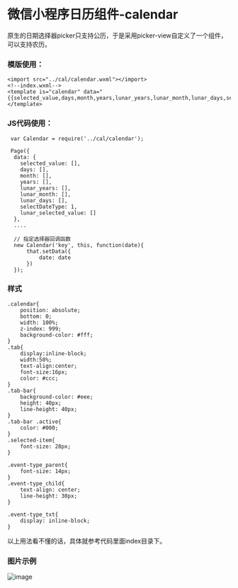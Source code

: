 # 微信小程序日历组件-calendar
原生的日期选择器picker只支持公历，于是采用picker-view自定义了一个组件，可以支持农历。

### 模版使用：
```
<import src="../cal/calendar.wxml"></import>
<!--index.wxml-->
<template is="calendar" data="{{selected_value,days,month,years,lunar_years,lunar_month,lunar_days,selectDateType,lunar_selected_value}}"></template>
```
### JS代码使用：
```
 var Calendar = require('../cal/calendar');
 
 Page({
  data: {
    selected_value: [],
    days: [],
    month: [],
    years: [],
    lunar_years: [],
    lunar_month: [],
    lunar_days: [],
    selectDateType: 1,
    lunar_selected_value: []
  },
  ....
  
  // 指定选择器回调函数
  new Calendar('key', this, function(date){
      that.setData({
          date: date
      })
  });
```

### 样式
```
.calendar{
    position: absolute;
    bottom: 0;
    width: 100%;
    z-index: 999;
    background-color: #fff; 
}
.tab{
    display:inline-block;
    width:50%;
    text-align:center;
    font-size:16px;
    color: #ccc;
}
.tab-bar{
    background-color: #eee;
    height: 40px;
    line-height: 40px;
}
.tab-bar .active{
    color: #000;
}
.selected-item{
    font-size: 28px;
}

.event-type_parent{
    font-size: 14px;
}
.event-type_child{
    text-align: center;
    line-height: 30px;
}

.event-type_txt{
    display: inline-block;
}
```

以上用法看不懂的话，具体就参考代码里面index目录下。   
 
### 图片示例
![image](http://iamaddy.github.io/images/demo.png)

